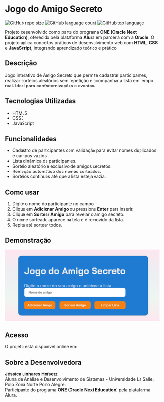 # Jogo do Amigo Secreto

![GitHub repo size](https://img.shields.io/github/repo-size/seu-usuario/seu-repo)
![GitHub language count](https://img.shields.io/github/languages/count/seu-usuario/seu-repo)
![GitHub top language](https://img.shields.io/github/languages/top/seu-usuario/seu-repo)


Projeto desenvolvido como parte do programa **ONE (Oracle Next Education)**, oferecido pela plataforma **Alura** em parceria com a **Oracle**. O projeto aplica conceitos práticos de desenvolvimento web com **HTML**, **CSS** e **JavaScript**, integrando aprendizado teórico e prático.

## Descrição

Jogo interativo de Amigo Secreto que permite cadastrar participantes, realizar sorteios aleatórios sem repetição e acompanhar a lista em tempo real. Ideal para confraternizações e eventos.

## Tecnologias Utilizadas

- HTML5
- CSS3
- JavaScript

## Funcionalidades

- Cadastro de participantes com validação para evitar nomes duplicados e campos vazios.
- Lista dinâmica de participantes.
- Sorteio aleatório e exclusivo de amigos secretos.
- Remoção automática dos nomes sorteados.
- Sorteios contínuos até que a lista esteja vazia.

## Como usar

1. Digite o nome do participante no campo.
2. Clique em **Adicionar Amigo** ou pressione **Enter** para inserir.
3. Clique em **Sortear Amigo** para revelar o amigo secreto.
4. O nome sorteado aparece na tela e é removido da lista.
5. Repita até sortear todos.

## Demonstração

![Screenshot do jogo](./jogo.png)  

## Acesso

O projeto está disponível online em:  


## Sobre a Desenvolvedora

**Jéssica Linhares Hofsetz**  
Aluna de Análise e Desenvolvimento de Sistemas - Universidade La Salle, Polo Zona Norte Porto Alegre.  
Participante do programa **ONE (Oracle Next Education)** pela plataforma Alura.

